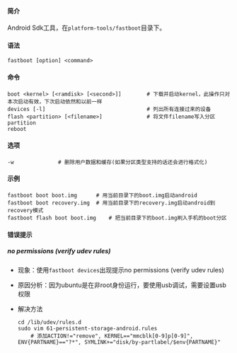 #### 简介

Android Sdk工具，在`platform-tools/fastboot`目录下。

#### 语法

```
fastboot [option] <command>
```

#### 命令

```
boot <kernel> [<ramdisk> [<second>]]		# 下载并启动kernel，此操作只对本次启动有效，下次启动依然和以前一样
devices [-l]								# 列出所有连接过来的设备
flash <partition> [<filename>]				# 将文件filename写入分区partition
reboot
```



#### 选项

```
-w				# 删除用户数据和缓存(如果分区类型支持的话还会进行格式化)
```

#### 示例

```
fastboot boot boot.img		# 用当前目录下的boot.img启动android
fastboot boot recovery.img	# 用当前目录下的recovery.img启动android到recovery模式
fastboot flash boot boot.img	# 把当前目录下的boot.img刷入手机的boot分区
```

#### 错误提示

##### no permissions (verify udev rules)

- 现象：使用`fastboot devices`出现提示no permissions (verify udev rules)

- 原因分析：因为ubuntu是在非root身份运行，要使用usb调试，需要设置usb权限

- 解决方法

  ```
  cd /lib/udev/rules.d
  sudo vim 61-persistent-storage-android.rules
      # 添加ACTION!="remove", KERNEL=="mmcblk[0-9]p[0-9]", ENV{PARTNAME}=="?*", SYMLINK+="disk/by-partlabel/$env{PARTNAME}"
  ```

  